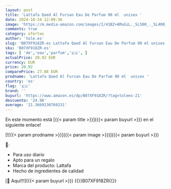 ```yaml
---
layout: post
title: 'Lattafa Qaed Al Fursan Eau De Parfum 90 ml  unisex '
date: 2024-10-24 12:09:36
image: 'https://m.media-amazon.com/images/I/41BZ+AMuGiL._SL500_._SL400_.jpg'
comments: true
category: ofertas
author: 'tole.es'
slug: 'B07XF918ZR-es Lattafa Qaed Al Fursan Eau De Parfum 90 ml unisex'
sku: 'B07XF918ZR-es'
tags: [ 'de','eau','parfum','🇪🇸', ]
actualPrice: 20.92 EUR
currency: EUR
price: 20.92
comparePrice: 27.88 EUR
prodname: 'Lattafa Qaed Al Fursan Eau De Parfum 90 ml  unisex '
country: 'es'
flag: '🇪🇸'
brand: ''
buyurl: 'https://www.amazon.es/dp/B07XF918ZR/?tag=tolees-21'
descuento: '24.96'
average: '21.3669230769231'
---
```


En este momento está [{{< param title >}}]({{< param buyurl >}}) en el siguiente enlace!

[![{{< param prodname >}}]({{< param image >}})]({{< param buyurl >}})

🔎:

- Para uso diario
- Apto para un regalo
- Marca del producto: Lattafa
- Hecho de ingredientes de calidad

[🛒 Aquí!!!]({{< param buyurl >}})
{{<world>}}B07XF918ZR{{</world>}}
